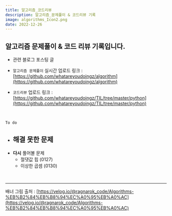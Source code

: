 ```yaml
---
title: 알고리즘_코드리뷰
description: 알고리즘_문제풀이 & 코드리뷰 기록
image: algorithms_Icon2.png
date: 2022-12-26
---
```


## 알고리즘 문제풀이 & 코드 리뷰  기록입니다.
- 관련 블로그 포스팅 글

- `알고리즘 문제풀이` 실시간 업로드 링크 : [https://github.com/whatareyoudoingz/algorithm](https://github.com/whatareyoudoingz/algorithm)
- `코드리뷰` 업로드 링크 : [https://github.com/whatareyoudoingz/TIL/tree/master/python](https://github.com/whatareyoudoingz/TIL/tree/master/python)

<br/>

`To do`
- **해결 못한** 문제
    - 
- **다시** 풀어볼 문제
    - 절댓값 힙 (0127)
    - 이상한 곱셈 (0130)

<br/>


------
배너 그림 출처 : [https://velog.io/@ragnarok_code/Algorithms-%EB%B2%84%EB%B8%94%EC%A0%95%EB%A0%AC](https://velog.io/@ragnarok_code/Algorithms-%EB%B2%84%EB%B8%94%EC%A0%95%EB%A0%AC)

